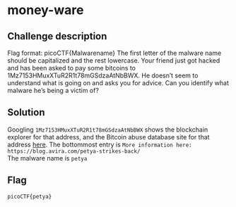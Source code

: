 # money-ware

## Challenge description
Flag format: picoCTF{Malwarename} The first letter of the malware name should be capitalized and the rest lowercase. Your friend just got hacked and has been asked to pay some bitcoins to 1Mz7153HMuxXTuR2R1t78mGSdzaAtNbBWX. He doesn’t seem to understand what is going on and asks you for advice. Can you identify what malware he’s being a victim of?

## Solution
Googling `1Mz7153HMuxXTuR2R1t78mGSdzaAtNbBWX` shows the blockchain explorer for that address, and the Bitcoin abuse database site for that address [here](https://www.bitcoinabuse.com/reports/1Mz7153HMuxXTuR2R1t78mGSdzaAtNbBWX). The bottommost entry is `More information here: https://blog.avira.com/petya-strikes-back/`<br>
The malware name is `petya`

## Flag
`picoCTF{petya}`
